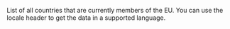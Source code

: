List of all countries that are currently members of the EU. You can use the locale header to get the data in a supported language.